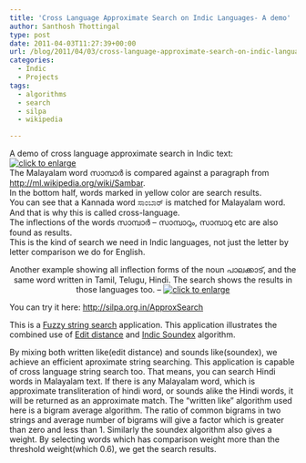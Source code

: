 ```yaml
---
title: 'Cross Language Approximate Search on Indic Languages- A demo'
author: Santhosh Thottingal
type: post
date: 2011-04-03T11:27:39+00:00
url: /blog/2011/04/03/cross-language-approximate-search-on-indic-languages-a-demo/
categories:
  - Indic
  - Projects
tags:
  - algorithms
  - search
  - silpa
  - wikipedia

---
```

<p style="text-align: left;">
  A demo of cross language approximate search in Indic text:<br /> <a href="http://thottingal.in/images/silpaappoximatesearch-demo-1.png"><img class="aligncenter" src="http://thottingal.in/images/silpaappoximatesearch-demo-1.png" alt="click to enlarge" width="NaN" height="NaN" /></a><br /> The Malayalam word സാമ്പാര്‍ is compared against a paragraph from <a href="http://ml.wikipedia.org/wiki/Sambar">http://ml.wikipedia.org/wiki/Sambar</a>.<br /> In the bottom half, words marked in yellow color are search results.<br /> You can see that a Kannada word ಸಾಂಬಾರ್‍ is matched for Malayalam word. And that is why this is called cross-language.<br /> The inflections of the words സാമ്പാര്‍ &#8211; സാമ്പാറും, സാമ്പാറു etc are also found as results.<br /> This is the kind of search we need in Indic languages, not just the letter by letter comparison we do for English.
</p>

<p style="text-align: center;">
  Another example showing all inflection forms of the noun പാലക്കാട്, and the same word written in Tamil, Telugu, Hindi. The search shows the results in those languages too. &#8211; <a href="http://thottingal.in/images/silpaappoximatesearch-demo-2.png"><img class="aligncenter" src="http://thottingal.in/images/silpaappoximatesearch-demo-2.png" alt="click to enlarge" width="NaN" height="NaN" /></a>
</p>

You can try it here: <http://silpa.org.in/ApproxSearch>

This is a [Fuzzy string search][1] application. This application illustrates the combined use of [Edit distance][2] and [Indic Soundex][3] algorithm.

By mixing both written like(edit distance) and sounds like(soundex), we achieve an efficient aproximate string searching. This application is capable of cross language string search too. That means, you can search Hindi words in Malayalam text. If there is any Malayalam word, which is approximate transliteration of hindi word, or sounds alike the Hindi words, it will be returned as an approximate match. The &#8220;written like&#8221; algorithm used here is a bigram average algorithm. The ratio of common bigrams in two strings and average number of bigrams will give a factor which is greater than zero and less than 1. Similarly the soundex algorithm also gives a weight. By selecting words which has comparison weight more than the threshold weight(which 0.6), we get the search results.

 [1]: http://en.wikipedia.org/wiki/Fuzzy_string_searching
 [2]: http://en.wikipedia.org/wiki/Levenshtein_distance
 [3]: http://silpa.org.in/Soundex